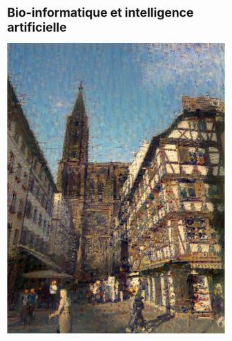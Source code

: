 # Bio-informatique et intelligence artificielle 

<img src="https://raw.githubusercontent.com/rbizoi/Ecole-IA-Strasbourg/master/images/style_transfer_result_at_iteration_19.png" width="512">
